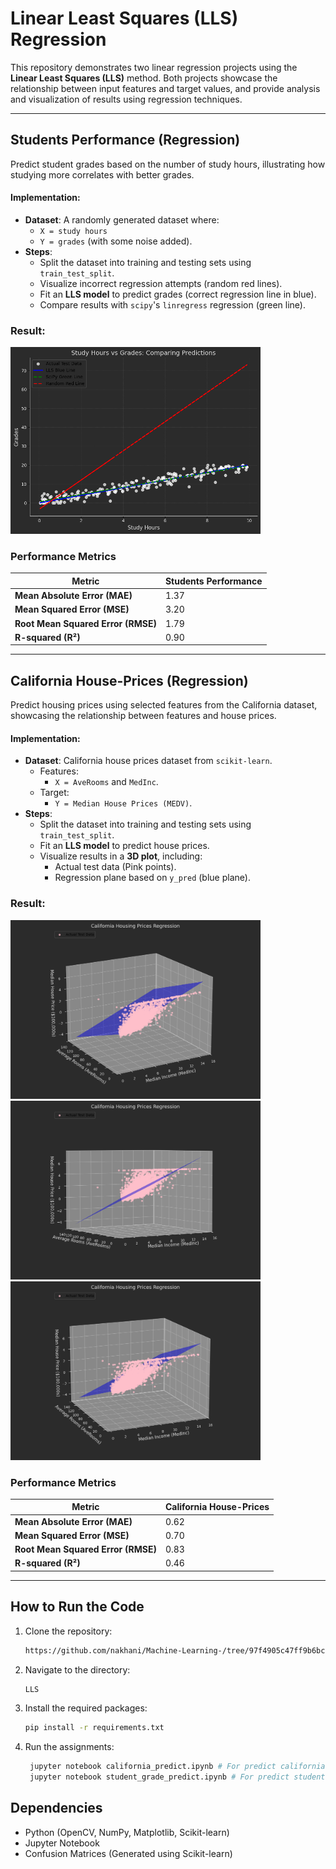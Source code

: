 # Linear Least Squares (LLS) Regression

This repository demonstrates two linear regression projects using the **Linear Least Squares (LLS)** method. Both projects showcase the relationship between input features and target values, and provide analysis and visualization of results using regression techniques.

---

## **Students Performance (Regression)**
Predict student grades based on the number of study hours, illustrating how studying more correlates with better grades.

#### Implementation:
- **Dataset**: A randomly generated dataset where:
  - `X = study hours`
  - `Y = grades` (with some noise added).
- **Steps**:
  - Split the dataset into training and testing sets using `train_test_split`.
  - Visualize incorrect regression attempts (random red lines).
  - Fit an **LLS model** to predict grades (correct regression line in blue).
  - Compare results with `scipy`'s `linregress` regression (green line).

### **Result:**

   <img src = "Student_grade/output.png" width = "400">

### Performance Metrics

  | **Metric**                         | **Students Performance** | 
  |------------------------------------|--------------------------|
  | **Mean Absolute Error (MAE)**      | 1.37                     | 
  | **Mean Squared Error (MSE)**       | 3.20                     | 
  | **Root Mean Squared Error (RMSE)** | 1.79                     | 
  | **R-squared (R²)**                 | 0.90                     | 

---

## **California House-Prices (Regression)**
Predict housing prices using selected features from the California dataset, showcasing the relationship between features and house prices.

#### Implementation:
- **Dataset**: California house prices dataset from `scikit-learn`.
  - Features:
    - `X = AveRooms` and `MedInc`.
  - Target:
    - `Y = Median House Prices (MEDV)`.
- **Steps**:
  - Split the dataset into training and testing sets using `train_test_split`.
  - Fit an **LLS model** to predict house prices.
  - Visualize results in a **3D plot**, including:
    - Actual test data (Pink points).
    - Regression plane based on `y_pred` (blue plane).

### **Result:**

  <img src = "California_house_price/Figure_1.png" width = "400">

  <img src = "California_house_price/Figure_2.png" width = "400">

  <img src = "California_house_price/Figure_3.png" width = "400">


### Performance Metrics

  | **Metric**                         | **California House-Prices** | 
  |------------------------------------|-----------------------------|
  | **Mean Absolute Error (MAE)**      | 0.62                        | 
  | **Mean Squared Error (MSE)**       | 0.70                        | 
  | **Root Mean Squared Error (RMSE)** | 0.83                        | 
  | **R-squared (R²)**                 | 0.46                        | 



---

## How to Run the Code
1. Clone the repository:
   ```sh
   https://github.com/nakhani/Machine-Learning-/tree/97f4905c47ff9b6bccbafcc0c221ed7167ffea48/LLS
   ```

2. Navigate to the directory:
   ```sh
   LLS
   ```

3. Install the required packages:
   ```sh
   pip install -r requirements.txt
   ```

4. Run the assignments:

   ```sh
    jupyter notebook california_predict.ipynb # For predict california house prices with LLS 
    jupyter notebook student_grade_predict.ipynb # For predict student's grade with LLS 
   ```

## Dependencies
- Python (OpenCV, NumPy, Matplotlib, Scikit-learn)
- Jupyter Notebook
- Confusion Matrices (Generated using Scikit-learn)